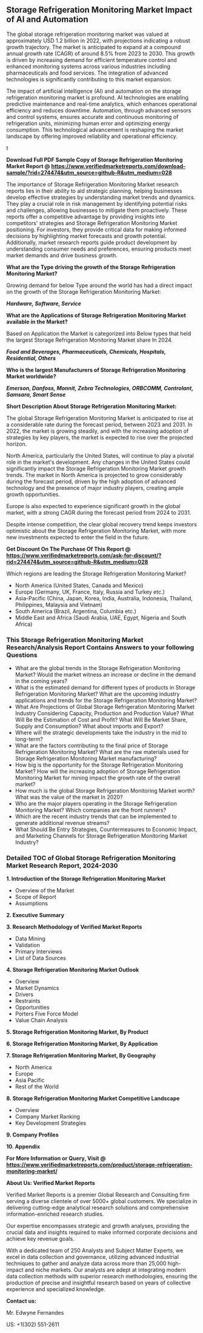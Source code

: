 <h2>Storage Refrigeration Monitoring Market Impact of AI and Automation</h2><p>The global storage refrigeration monitoring market was valued at approximately USD 1.2 billion in 2022, with projections indicating a robust growth trajectory. The market is anticipated to expand at a compound annual growth rate (CAGR) of around 8.5% from 2023 to 2030. This growth is driven by increasing demand for efficient temperature control and enhanced monitoring systems across various industries including pharmaceuticals and food services. The integration of advanced technologies is significantly contributing to this market expansion.</p><p>The impact of artificial intelligence (AI) and automation on the storage refrigeration monitoring market is profound. AI technologies are enabling predictive maintenance and real-time analytics, which enhances operational efficiency and reduces downtime. Automation, through advanced sensors and control systems, ensures accurate and continuous monitoring of refrigeration units, minimizing human error and optimizing energy consumption. This technological advancement is reshaping the market landscape by offering improved reliability and operational efficiency.</p>t</p><p id="" class=""><strong>Download Full PDF Sample Copy of Storage Refrigeration Monitoring Market Report @ <a href="https://www.verifiedmarketreports.com/download-sample/?rid=274474&utm_source=github-R&utm_medium=028" target="_blank">https://www.verifiedmarketreports.com/download-sample/?rid=274474&utm_source=github-R&utm_medium=028</a></strong></p><p>The importance of&nbsp;Storage Refrigeration Monitoring Market research reports lies in their ability to aid strategic planning, helping businesses develop effective strategies by understanding market trends and dynamics. They play a crucial role in risk management by identifying potential risks and challenges, allowing businesses to mitigate them proactively. These reports offer a competitive advantage by providing insights into competitors' strategies and Storage Refrigeration Monitoring Market positioning. For investors, they provide critical data for making informed decisions by highlighting market forecasts and growth potential. Additionally, market research reports guide product development by understanding consumer needs and preferences, ensuring products meet market demands and drive business growth.</p><p><strong>What are the&nbsp;Type driving the growth of the Storage Refrigeration Monitoring Market?</strong></p><p id="" class="">Growing demand for below Type around the world has had a direct impact on the growth of the Storage Refrigeration Monitoring Market:</p><em><strong>Hardware, Software, Service</strong></em></p><strong>What are the&nbsp;Applications&nbsp;of Storage Refrigeration Monitoring Market available in the Market?</strong></p><p id="" class="">Based on Application the Market is categorized into Below types that held the largest Storage Refrigeration Monitoring Market share In 2024.</p><em><strong>Food and Beverages, Pharmaceuticals, Chemicals, Hospitals, Residential, Others</strong></em></p><strong>Who is the largest Manufacturers of Storage Refrigeration Monitoring Market worldwide?</strong></p><p><em><strong>Emerson, Danfoss, Monnit, Zebra Technologies, ORBCOMM, Controlant, Samsara, Smart Sense</strong></em></p><p id="" class=""><strong>Short Description About Storage Refrigeration Monitoring Market:</strong></p><p>The global Storage Refrigeration Monitoring Market is anticipated to rise at a considerable rate during the forecast period, between 2023 and 2031. In 2022, the market is growing steadily, and with the increasing adoption of strategies by key players, the market is expected to rise over the projected horizon.</p><p>North America, particularly the United States, will continue to play a pivotal role in the market's development. Any changes in the United States could significantly impact the Storage Refrigeration Monitoring Market growth trends. The market in North America is projected to grow considerably during the forecast period, driven by the high adoption of advanced technology and the presence of major industry players, creating ample growth opportunities.</p><p>Europe is also expected to experience significant growth in the global market, with a strong CAGR during the forecast period from 2024 to 2031.</p><p>Despite intense competition, the clear global recovery trend keeps investors optimistic about the Storage Refrigeration Monitoring Market, with more new investments expected to enter the field in the future.</p><p id="" class=""><strong>Get Discount On The Purchase Of This Report @ <a href="https://www.verifiedmarketreports.com/ask-for-discount/?rid=274474&utm_source=github-R&utm_medium=028" target="_blank">https://www.verifiedmarketreports.com/ask-for-discount/?rid=274474&utm_source=github-R&utm_medium=028</a></strong></p>Which regions are leading the Storage Refrigeration Monitoring Market?</p><ul><li>North America (United States, Canada and Mexico)</li><li>Europe (Germany, UK, France, Italy, Russia and Turkey etc.)</li><li>Asia-Pacific (China, Japan, Korea, India, Australia, Indonesia, Thailand, Philippines, Malaysia and Vietnam)</li><li>South America (Brazil, Argentina, Columbia etc.)</li><li>Middle East and Africa (Saudi Arabia, UAE, Egypt, Nigeria and South Africa)</li></ul><h3 id="" class="">This Storage Refrigeration Monitoring Market Research/Analysis Report Contains Answers to your following Questions</h3><ul><li>What are the global trends in the Storage Refrigeration Monitoring Market? Would the market witness an increase or decline in the demand in the coming years?</li><li>What is the estimated demand for different types of products in Storage Refrigeration Monitoring Market? What are the upcoming industry applications and trends for the Storage Refrigeration Monitoring Market?</li><li>What Are Projections of Global Storage Refrigeration Monitoring Market Industry Considering Capacity, Production and Production Value? What Will Be the Estimation of Cost and Profit? What Will Be Market Share, Supply and Consumption? What about imports and Export?</li><li>Where will the strategic developments take the industry in the mid to long-term?</li><li>What are the factors contributing to the final price of Storage Refrigeration Monitoring Market? What are the raw materials used for Storage Refrigeration Monitoring Market manufacturing?</li><li>How big is the opportunity for the Storage Refrigeration Monitoring Market? How will the increasing adoption of Storage Refrigeration Monitoring Market for mining impact the growth rate of the overall market?</li><li>How much is the global Storage Refrigeration Monitoring Market worth? What was the value of the market In 2020?</li><li>Who are the major players operating in the Storage Refrigeration Monitoring Market? Which companies are the front runners?</li><li>Which are the recent industry trends that can be implemented to generate additional revenue streams?</li><li>What Should Be Entry Strategies, Countermeasures to Economic Impact, and Marketing Channels for Storage Refrigeration Monitoring Market Industry?</li></ul><h3 id="" class="">Detailed TOC of Global Storage Refrigeration Monitoring Market Research Report, 2024-2030</h3><p id="" class=""><strong>1. Introduction of the Storage Refrigeration Monitoring Market</strong></p><ul><li>Overview of the Market</li><li>Scope of Report</li><li>Assumptions</li></ul><p id="" class=""><strong>2. Executive Summary</strong></p><p id="" class=""><strong>3. Research Methodology of Verified Market Reports</strong></p><ul><li>Data Mining</li><li>Validation</li><li>Primary Interviews</li><li>List of Data Sources</li></ul><p id="" class=""><strong>4. Storage Refrigeration Monitoring Market Outlook</strong></p><ul><li>Overview</li><li>Market Dynamics</li><li>Drivers</li><li>Restraints</li><li>Opportunities</li><li>Porters Five Force Model</li><li>Value Chain Analysis</li></ul><p id="" class=""><strong>5. Storage Refrigeration Monitoring Market, By Product</strong></p><p id="" class=""><strong>6. Storage Refrigeration Monitoring Market, By Application</strong></p><p id="" class=""><strong>7. Storage Refrigeration Monitoring Market, By Geography</strong></p><ul><li>North America</li><li>Europe</li><li>Asia Pacific</li><li>Rest of the World</li></ul><p id="" class=""><strong>8. Storage Refrigeration Monitoring Market Competitive Landscape</strong></p><ul><li>Overview</li><li>Company Market Ranking</li><li>Key Development Strategies</li></ul><p id="" class=""><strong>9. Company Profiles</strong></p><p id="" class=""><strong>10. Appendix</strong></p><p id="" class=""><strong>For More Information or Query, Visit @ <a href="https://www.verifiedmarketreports.com/product/storage-refrigeration-monitoring-market/" target="_blank">https://www.verifiedmarketreports.com/product/storage-refrigeration-monitoring-market/</a></strong></p><p id="" class=""><strong>About Us: Verified Market Reports</strong></p><p id="" class="">Verified Market Reports is a premier Global Research and Consulting firm serving a diverse clientele of over 5000+ global customers. We specialize in delivering cutting-edge analytical research solutions and comprehensive information-enriched research studies.</p><p id="" class="">Our expertise encompasses strategic and growth analyses, providing the crucial data and insights required to make informed corporate decisions and achieve key revenue goals.</p><p id="" class="">With a dedicated team of 250 Analysts and Subject Matter Experts, we excel in data collection and governance, utilizing advanced industrial techniques to gather and analyze data across more than 25,000 high-impact and niche markets. Our analysts are adept at integrating modern data collection methods with superior research methodologies, ensuring the production of precise and insightful research based on years of collective experience and specialized knowledge.</p><p id="" class=""><strong>Contact us:</strong></p><p id="" class="">Mr. Edwyne Fernandes</p><p id="" class="">US: +1(302) 551-2611</p>
